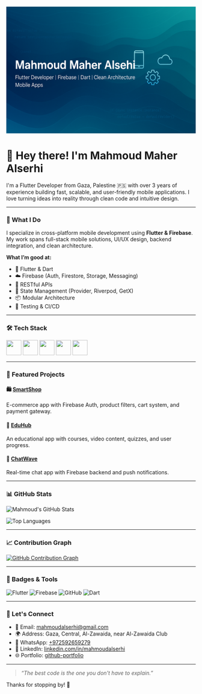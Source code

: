 <!-- Banner -->
<p align="center">
  <img src="https://github.com/mahmoud-alserhi/mahmoud-alserhi/blob/main/Mahmoud%20GitHub.png" alt="Mahmoud Maher Alserhi Banner" />
</p>

# 👋 Hey there! I'm Mahmoud Maher Alserhi

I'm a Flutter Developer from Gaza, Palestine 🇵🇸 with over 3 years of experience building fast, scalable, and user-friendly mobile applications. I love turning ideas into reality through clean code and intuitive design.

---

### 💼 What I Do

I specialize in cross-platform mobile development using **Flutter & Firebase**. My work spans full-stack mobile solutions, UI/UX design, backend integration, and clean architecture.

**What I’m good at:**
- 📱 Flutter & Dart
- ☁️ Firebase (Auth, Firestore, Storage, Messaging)
- 🔗 RESTful APIs
- 🧠 State Management (Provider, Riverpod, GetX)
- 📦 Modular Architecture
- 🧪 Testing & CI/CD

---

### 🛠 Tech Stack

<p align="left">
  <img src="https://cdn.jsdelivr.net/gh/devicons/devicon/icons/flutter/flutter-original.svg" width="40" height="40"/>
  <img src="https://cdn.jsdelivr.net/gh/devicons/devicon/icons/firebase/firebase-plain.svg" width="40" height="40"/>
  <img src="https://cdn.jsdelivr.net/gh/devicons/devicon/icons/dart/dart-original.svg" width="40" height="40"/>
  <img src="https://cdn.jsdelivr.net/gh/devicons/devicon/icons/github/github-original.svg" width="40" height="40"/>
  <img src="https://cdn.jsdelivr.net/gh/devicons/devicon/icons/git/git-original.svg" width="40" height="40"/>
</p>

---

### 🚀 Featured Projects

#### 🛍️ [SmartShop](https://github.com/mahmoudalserhi/smartshop)
E-commerce app with Firebase Auth, product filters, cart system, and payment gateway.

#### 📘 [EduHub](https://github.com/mahmoudalserhi/eduhub)
An educational app with courses, video content, quizzes, and user progress.

#### 💬 [ChatWave](https://github.com/mahmoudalserhi/chatwave)
Real-time chat app with Firebase backend and push notifications.

---

### 📊 GitHub Stats

![Mahmoud's GitHub Stats](https://github-readme-stats.vercel.app/api?username=mahmoudalserhi&show_icons=true&theme=default)

![Top Languages](https://github-readme-stats.vercel.app/api/top-langs/?username=mahmoudalserhi&layout=compact)

---

### 📈 Contribution Graph

[![GitHub Contribution Graph](https://github-readme-activity-graph.vercel.app/graph?username=mahmoudalserhi&bg_color=ffffff&color=007acc&line=00d4ff&point=007acc&area=true&hide_border=true)](https://github.com/ashutosh00710/github-readme-activity-graph)

---

### 🎯 Badges & Tools

![Flutter](https://img.shields.io/badge/Flutter-%2302569B.svg?style=for-the-badge&logo=flutter&logoColor=white)
![Firebase](https://img.shields.io/badge/Firebase-FFCA28.svg?style=for-the-badge&logo=firebase&logoColor=black)
![GitHub](https://img.shields.io/badge/GitHub-000000?style=for-the-badge&logo=github&logoColor=white)
![Dart](https://img.shields.io/badge/Dart-0175C2.svg?style=for-the-badge&logo=dart&logoColor=white)

---

### 🤝 Let's Connect

- 📧 Email: [mahmoudalserhi@gmail.com](mailto:mahmoudalserhi@gmail.com)  
- 🌍 Address: Gaza, Central, Al-Zawaida, near Al-Zawaida Club  
- 💬 WhatsApp: [+972592659279](https://wa.me/972592659279)  
- 🔗 LinkedIn: [linkedin.com/in/mahmoudalserhi](https://www.linkedin.com/in/mahmoudalserhi/)  
- 🌐 Portfolio: [github-portfolio](https://github.com/mahmoud-alserhi)

---

> _“The best code is the one you don't have to explain.”_

Thanks for stopping by! 👋
